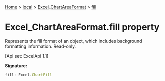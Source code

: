 [Home](./index) &gt; [local](local.md) &gt; [Excel\_ChartAreaFormat](local.excel_chartareaformat.md) &gt; [fill](local.excel_chartareaformat.fill.md)

# Excel\_ChartAreaFormat.fill property

Represents the fill format of an object, which includes background formatting information. Read-only. 

 \[Api set: ExcelApi 1.1\]

**Signature:**
```javascript
fill: Excel.ChartFill
```
